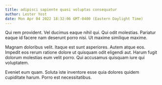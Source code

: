 ```yaml
---
title: adipisci sapiente quasi voluptas consequatur
author: Lester Yost
date: Mon Apr 04 2022 18:32:06 GMT-0400 (Eastern Daylight Time)
---
```

Qui rem provident. Vel ducimus eaque nihil qui. Qui odit molestias. Pariatur eaque id facere nam deserunt porro nisi. Ut maxime similique maxime.

 Magnam doloribus velit. Itaque est sunt asperiores. Autem atque eos. Impedit eos rerum ratione dolore ut quisquam odit eligendi aut. Harum fugit dolorum molestias eum velit porro. Qui accusamus quisquam iure qui voluptatem.

 Eveniet eum quam. Soluta iste inventore esse quia dolores quidem cupiditate harum. Porro est necessitatibus.
